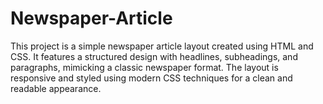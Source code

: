 # Newspaper-Article
This project is a simple newspaper article layout created using HTML and CSS. It features a structured design with headlines, subheadings, and paragraphs, mimicking a classic newspaper format. The layout is responsive and styled using modern CSS techniques for a clean and readable appearance.
